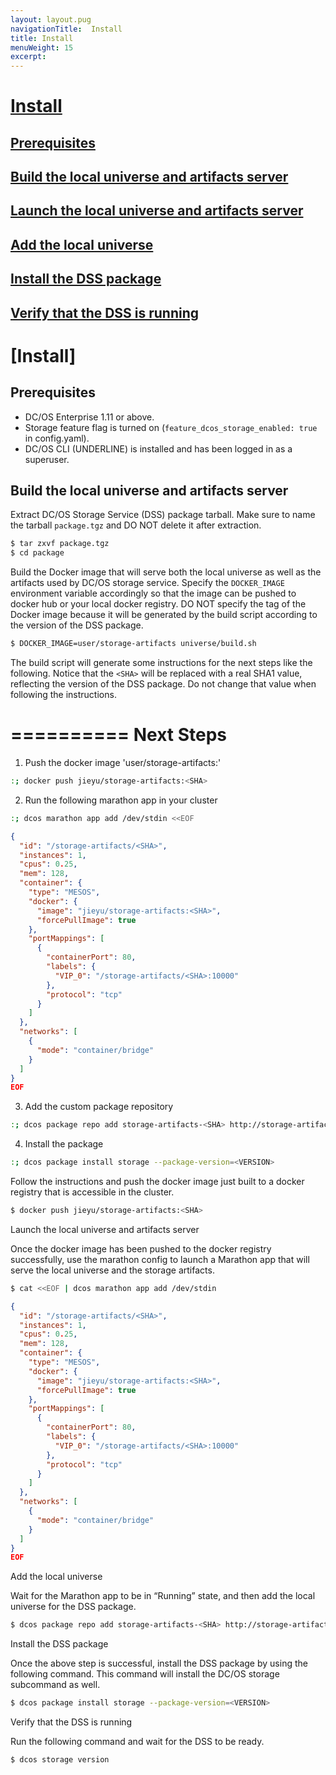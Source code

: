 ```yaml
---
layout: layout.pug
navigationTitle:  Install
title: Install
menuWeight: 15
excerpt:
---
```


# [Install](#Install)

## [Prerequisites](#Prerequisites)
## [Build the local universe and artifacts server](#Build-the-local-universe-and-artifacts-server)
## [Launch the local universe and artifacts server](#Launch-the-local-universe-and-artifacts-server)
## [Add the local universe](#Add-the-local-universe)
## [Install the DSS package](#Install-the-DSS-package)
## [Verify that the DSS is running](#Verify-that-the-DSS-is-running)

# [Install]

## Prerequisites

- DC/OS Enterprise 1.11 or above.
- Storage feature flag is turned on (`feature_dcos_storage_enabled: true` in config.yaml).
- DC/OS CLI (UNDERLINE) is installed and has been logged in as a superuser.

## Build the local universe and artifacts server

Extract DC/OS Storage Service (DSS) package tarball. Make sure to name the tarball `package.tgz` and DO NOT delete it after extraction.
```bash
$ tar zxvf package.tgz
$ cd package
```
Build the Docker image that will serve both the local universe as well as the artifacts used by DC/OS storage service. Specify the `DOCKER_IMAGE` environment variable accordingly so that the image can be pushed to docker hub or your local docker registry. DO NOT specify the tag of the Docker image because it will be generated by the build script according to the version of the DSS package.

```bash
$ DOCKER_IMAGE=user/storage-artifacts universe/build.sh
```
The build script will generate some instructions for the next steps like the following. Notice that the `<SHA>` will be replaced with a real SHA1 value, reflecting the version of the DSS package. Do not change that value when following the instructions.

==========
Next Steps
==========

1. Push the docker image 'user/storage-artifacts:<SHA>'
```bash
:; docker push jieyu/storage-artifacts:<SHA>
```
2. Run the following marathon app in your cluster
```bash
:; dcos marathon app add /dev/stdin <<EOF
```
```json
{
  "id": "/storage-artifacts/<SHA>",
  "instances": 1,
  "cpus": 0.25,
  "mem": 128,
  "container": {
    "type": "MESOS",
    "docker": {
      "image": "jieyu/storage-artifacts:<SHA>",
      "forcePullImage": true
    },
    "portMappings": [
      {
        "containerPort": 80,
        "labels": {
          "VIP_0": "/storage-artifacts/<SHA>:10000"
        },
        "protocol": "tcp"
      }
    ]
  },
  "networks": [
    {
      "mode": "container/bridge"
    }
  ]
}
EOF
```
3. Add the custom package repository
```bash
:; dcos package repo add storage-artifacts-<SHA> http://storage-artifacts<SHA>.marathon.l4lb.thisdcos.directory:10000/repo.json --index=0
```
4. Install the package
```bash 
:; dcos package install storage --package-version=<VERSION>
```
Follow the instructions and push the docker image just built to a docker registry that is accessible in the cluster.

```bash 
$ docker push jieyu/storage-artifacts:<SHA>
```
Launch the local universe and artifacts server

Once the docker image has been pushed to the docker registry successfully, use the marathon config to launch a Marathon app that will serve the local universe and the storage artifacts.
```bash
$ cat <<EOF | dcos marathon app add /dev/stdin
```
```json
{
  "id": "/storage-artifacts/<SHA>",
  "instances": 1,
  "cpus": 0.25,
  "mem": 128,
  "container": {
    "type": "MESOS",
    "docker": {
      "image": "jieyu/storage-artifacts:<SHA>",
      "forcePullImage": true
    },
    "portMappings": [
      {
        "containerPort": 80,
        "labels": {
          "VIP_0": "/storage-artifacts/<SHA>:10000"
        },
        "protocol": "tcp"
      }
    ]
  },
  "networks": [
    {
      "mode": "container/bridge"
    }
  ]
}
EOF
```
Add the local universe

Wait for the Marathon app to be in “Running” state, and then add the local universe for the DSS package.
```bash
$ dcos package repo add storage-artifacts-<SHA> http://storage-artifacts<SHA>.marathon.l4lb.thisdcos.directory:10000/repo.json --index=0
```
Install the DSS package

Once the above step is successful, install the DSS package by using the following command. This command will install the DC/OS storage subcommand as well.
```bash
$ dcos package install storage --package-version=<VERSION>
```
Verify that the DSS is running

Run the following command and wait for the DSS to be ready.
```bash
$ dcos storage version
```